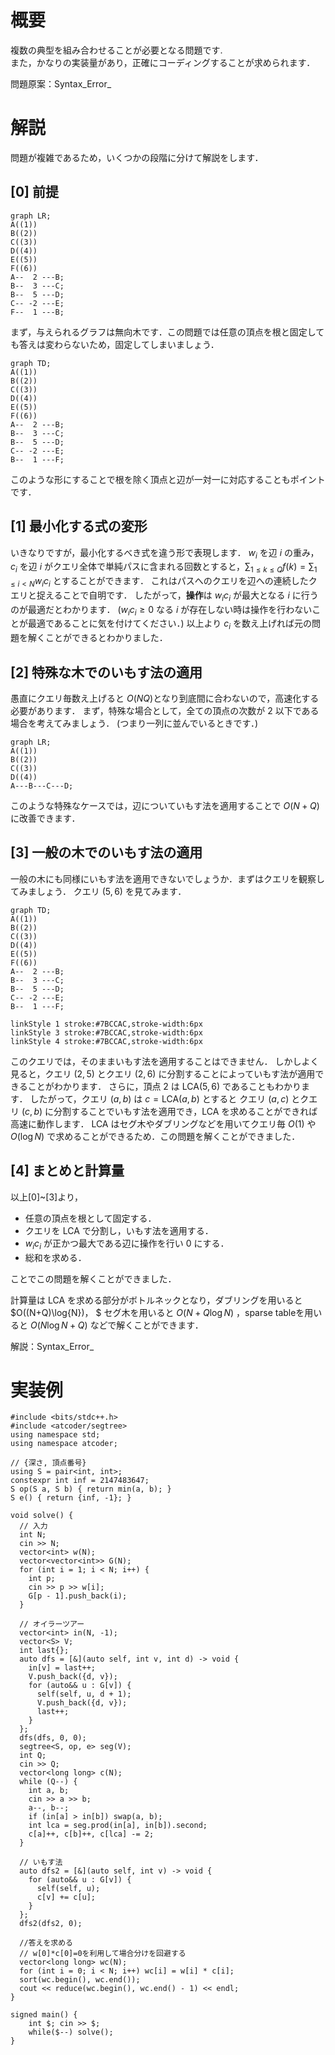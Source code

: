 # 概要

複数の典型を組み合わせることが必要となる問題です.  
また，かなりの実装量があり，正確にコーディングすることが求められます．

問題原案：Syntax_Error_

# 解説

問題が複雑であるため，いくつかの段階に分けて解説をします．

## [0] 前提

```mermaid
graph LR;
A((1))
B((2))
C((3))
D((4))
E((5))
F((6))
A--  2 ---B;
B--  3 ---C;
B--  5 ---D;
C-- -2 ---E;
F--  1 ---B;
```

まず，与えられるグラフは無向木です．この問題では任意の頂点を根と固定しても答えは変わらないため，固定してしまいましょう．

```mermaid
graph TD;
A((1))
B((2))
C((3))
D((4))
E((5))
F((6))
A--  2 ---B;
B--  3 ---C;
B--  5 ---D;
C-- -2 ---E;
B--  1 ---F;
```

このような形にすることで根を除く頂点と辺が一対一に対応することもポイントです．

## [1] 最小化する式の変形

いきなりですが，最小化するべき式を違う形で表現します．
$w_i$ を辺 $i$ の重み， $c_i$ を辺 $i$ がクエリ全体で単純パスに含まれる回数とすると，$\displaystyle\sum_{1\leq k\leq Q}{f(k)}=\sum_{1\leq i < N}{w_i c_i}$
とすることができます．
これはパスへのクエリを辺への連続したクエリと捉えることで自明です．
したがって，**操作**は $w_i c_i$ が最大となる $i$ に行うのが最適だとわかります．
($w_i c_i\geq0$ なる $i$ が存在しない時は操作を行わないことが最適であることに気を付けてください．)
以上より $c_i$ を数え上げれば元の問題を解くことができるとわかりました．

## [2] 特殊な木でのいもす法の適用

愚直にクエリ毎数え上げると $O(NQ)$となり到底間に合わないので，高速化する必要があります．
まず，特殊な場合として，全ての頂点の次数が $2$ 以下である場合を考えてみましょう．
(つまり一列に並んでいるときです．)

```mermaid
graph LR;
A((1))
B((2))
C((3))
D((4))
A---B---C---D;
```

このような特殊なケースでは，辺についていもす法を適用することで $O(N+Q)$ に改善できます．

## [3] 一般の木でのいもす法の適用

一般の木にも同様にいもす法を適用できないでしょうか．まずはクエリを観察してみましょう．
クエリ $(5,6)$ を見てみます．

```mermaid
graph TD;
A((1))
B((2))
C((3))
D((4))
E((5))
F((6))
A--  2 ---B;
B--  3 ---C;
B--  5 ---D;
C-- -2 ---E;
B--  1 ---F;

linkStyle 1 stroke:#7BCCAC,stroke-width:6px
linkStyle 3 stroke:#7BCCAC,stroke-width:6px
linkStyle 4 stroke:#7BCCAC,stroke-width:6px
```

このクエリでは，そのままいもす法を適用することはできません．
しかしよく見ると，クエリ $(2,5)$ とクエリ $(2,6)$ に分割することによっていもす法が適用できることがわかります．
さらに，頂点 $2$ は $\mathrm{LCA}(5,6)$ であることもわかります．
したがって，クエリ $(a,b)$ は $c=\mathrm{LCA}(a,b)$ とすると クエリ $(a,c)$ とクエリ $(c,b)$ に分割することでいもす法を適用でき，LCA を求めることができれば高速に動作します．
LCA はセグ木やダブリングなどを用いてクエリ毎 $O(1)$ や $O(\log N)$ で求めることができるため．この問題を解くことができました．

## [4] まとめと計算量

以上[0]~[3]より，

- 任意の頂点を根として固定する．
- クエリを LCA で分割し，いもす法を適用する．
- $w_i c_i$ が正かつ最大である辺に操作を行い $0$ にする．
- 総和を求める．

ことでこの問題を解くことができました．

計算量は LCA を求める部分がボトルネックとなり，ダブリングを用いると $O((N+Q)\log{N})， $ セグ木を用いると $O(N+Q\log{N})$ ，sparse tableを用いると $O(N\log{N}+Q)$  などで解くことができます．


解説：Syntax_Error_

# 実装例

```cpp:C++
#include <bits/stdc++.h>
#include <atcoder/segtree>
using namespace std;
using namespace atcoder;

// {深さ, 頂点番号}
using S = pair<int, int>;
constexpr int inf = 2147483647;
S op(S a, S b) { return min(a, b); }
S e() { return {inf, -1}; }

void solve() {
  // 入力
  int N;
  cin >> N;
  vector<int> w(N);
  vector<vector<int>> G(N);
  for (int i = 1; i < N; i++) {
    int p;
    cin >> p >> w[i];
    G[p - 1].push_back(i);
  }

  // オイラーツアー
  vector<int> in(N, -1);
  vector<S> V;
  int last{};
  auto dfs = [&](auto self, int v, int d) -> void {
    in[v] = last++;
    V.push_back({d, v});
    for (auto&& u : G[v]) {
      self(self, u, d + 1);
      V.push_back({d, v});
      last++;
    }
  };
  dfs(dfs, 0, 0);
  segtree<S, op, e> seg(V);
  int Q;
  cin >> Q;
  vector<long long> c(N);
  while (Q--) {
    int a, b;
    cin >> a >> b;
    a--, b--;
    if (in[a] > in[b]) swap(a, b);
    int lca = seg.prod(in[a], in[b]).second;
    c[a]++, c[b]++, c[lca] -= 2;
  }

  // いもす法
  auto dfs2 = [&](auto self, int v) -> void {
    for (auto&& u : G[v]) {
      self(self, u);
      c[v] += c[u];
    }
  };
  dfs2(dfs2, 0);
  
  //答えを求める
  // w[0]*c[0]=0を利用して場合分けを回避する
  vector<long long> wc(N);
  for (int i = 0; i < N; i++) wc[i] = w[i] * c[i];
  sort(wc.begin(), wc.end());
  cout << reduce(wc.begin(), wc.end() - 1) << endl;
}

signed main() {
    int $; cin >> $;
    while($--) solve();
}

```
